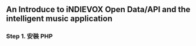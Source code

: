
## An Introduce to iNDIEVOX Open Data/API and the intelligent music application

### Step 1. 安裝 PHP
